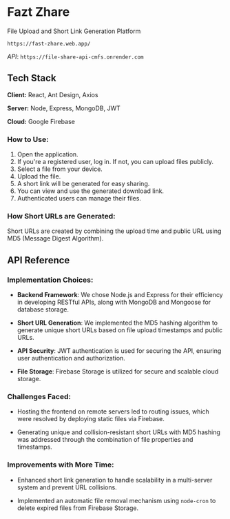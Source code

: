 
# Fazt Zhare 
File Upload and Short Link Generation Platform

```href
https://fast-zhare.web.app/
```

*API*: ```https://file-share-api-cmfs.onrender.com```


## Tech Stack

**Client:** React, Ant Design, Axios

**Server:** Node, Express, MongoDB, JWT

**Cloud:** Google Firebase


### How to Use:

1. Open the application.
2. If you're a registered user, log in. If not, you can upload files publicly.
3. Select a file from your device.
4. Upload the file.
5. A short link will be generated for easy sharing.
6. You can view and use the generated download link.
7. Authenticated users can manage their files.

### How Short URLs are Generated:

Short URLs are created by combining the upload time and public URL using MD5 (Message Digest Algorithm).
## API Reference


### Implementation Choices:

- **Backend Framework**: We chose Node.js and Express for their efficiency in developing RESTful APIs, along with MongoDB and Mongoose for database storage.

- **Short URL Generation**: We implemented the MD5 hashing algorithm to generate unique short URLs based on file upload timestamps and public URLs.

- **API Security**: JWT authentication is used for securing the API, ensuring user authentication and authorization.

- **File Storage**: Firebase Storage is utilized for secure and scalable cloud storage.

### Challenges Faced:

- Hosting the frontend on remote servers led to routing issues, which were resolved by deploying static files via Firebase.

- Generating unique and collision-resistant short URLs with MD5 hashing was addressed through the combination of file properties and timestamps.

### Improvements with More Time:

- Enhanced short link generation to handle scalability in a multi-server system and prevent URL collisions.

- Implemented an automatic file removal mechanism using `node-cron` to delete expired files from Firebase Storage.
  
